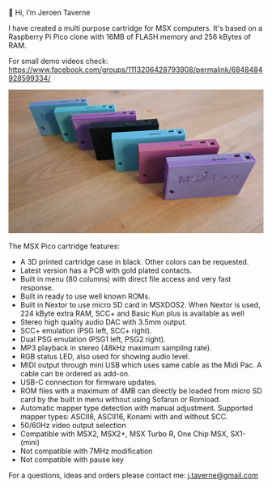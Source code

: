 👋 Hi, I’m Jeroen Taverne

I have created a multi purpose cartridge for MSX computers. It's based on a Raspberry Pi Pico clone with 16MB of FLASH memory and 256 kBytes of RAM.

For small demo videos check: https://www.facebook.com/groups/1113206428793908/permalink/6848484928599334/

![alt text](https://github.com/jeroentaverne/msxpico/blob/main/media/msxpico_9.jpg)

The MSX Pico cartridge features:

- A 3D printed cartridge case in black. Other colors can be requested.
- Latest version has a PCB with gold plated contacts.
- Built in menu (80 columns) with direct file access and very fast response.
- Built in ready to use well known ROMs.
- Built in Nextor to use micro SD card in MSXDOS2. When Nextor is used, 224 kByte extra RAM, SCC+ and Basic Kun plus is available as well
- Stereo high quality audio DAC with 3.5mm output.
- SCC+ emulation (PSG left, SCC+ right).
- Dual PSG emulation (PSG1 left, PSG2 right).
- MP3 playback in stereo (48kHz maximum sampling rate).
- RGB status LED, also used for showing audio level.
- MIDI output through mini USB which uses same cable as the Midi Pac. A cable can be ordered as add-on.
- USB-C connection for firmware updates.
- ROM files with a maximum of 4MB can directly be loaded from micro SD card by the built in menu without using Sofarun or Romload.
- Automatic mapper type detection with manual adjustment. Supported mapper types: ASCII8, ASCII16, Konami with and without SCC.
- 50/60Hz video output selection
- Compatible with MSX2, MSX2+, MSX Turbo R, One Chip MSX, SX1-(mini)
- Not compatible with 7MHz modification
- Not compatible with pause key

For a questions, ideas and orders please contact me: j.taverne@gmail.com

